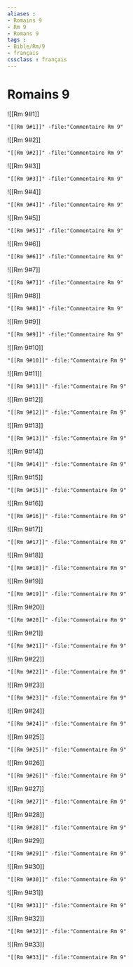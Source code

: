 ```yaml
---
aliases : 
- Romains 9
- Rm 9
- Romans 9
tags : 
- Bible/Rm/9
- français
cssclass : français
---
```


# Romains 9

![[Rm 9#1]]

```query
"[[Rm 9#1]]" -file:"Commentaire Rm 9"
```

![[Rm 9#2]]

```query
"[[Rm 9#2]]" -file:"Commentaire Rm 9"
```

![[Rm 9#3]]

```query
"[[Rm 9#3]]" -file:"Commentaire Rm 9"
```

![[Rm 9#4]]

```query
"[[Rm 9#4]]" -file:"Commentaire Rm 9"
```

![[Rm 9#5]]

```query
"[[Rm 9#5]]" -file:"Commentaire Rm 9"
```

![[Rm 9#6]]

```query
"[[Rm 9#6]]" -file:"Commentaire Rm 9"
```

![[Rm 9#7]]

```query
"[[Rm 9#7]]" -file:"Commentaire Rm 9"
```

![[Rm 9#8]]

```query
"[[Rm 9#8]]" -file:"Commentaire Rm 9"
```

![[Rm 9#9]]

```query
"[[Rm 9#9]]" -file:"Commentaire Rm 9"
```

![[Rm 9#10]]

```query
"[[Rm 9#10]]" -file:"Commentaire Rm 9"
```

![[Rm 9#11]]

```query
"[[Rm 9#11]]" -file:"Commentaire Rm 9"
```

![[Rm 9#12]]

```query
"[[Rm 9#12]]" -file:"Commentaire Rm 9"
```

![[Rm 9#13]]

```query
"[[Rm 9#13]]" -file:"Commentaire Rm 9"
```

![[Rm 9#14]]

```query
"[[Rm 9#14]]" -file:"Commentaire Rm 9"
```

![[Rm 9#15]]

```query
"[[Rm 9#15]]" -file:"Commentaire Rm 9"
```

![[Rm 9#16]]

```query
"[[Rm 9#16]]" -file:"Commentaire Rm 9"
```

![[Rm 9#17]]

```query
"[[Rm 9#17]]" -file:"Commentaire Rm 9"
```

![[Rm 9#18]]

```query
"[[Rm 9#18]]" -file:"Commentaire Rm 9"
```

![[Rm 9#19]]

```query
"[[Rm 9#19]]" -file:"Commentaire Rm 9"
```

![[Rm 9#20]]

```query
"[[Rm 9#20]]" -file:"Commentaire Rm 9"
```

![[Rm 9#21]]

```query
"[[Rm 9#21]]" -file:"Commentaire Rm 9"
```

![[Rm 9#22]]

```query
"[[Rm 9#22]]" -file:"Commentaire Rm 9"
```

![[Rm 9#23]]

```query
"[[Rm 9#23]]" -file:"Commentaire Rm 9"
```

![[Rm 9#24]]

```query
"[[Rm 9#24]]" -file:"Commentaire Rm 9"
```

![[Rm 9#25]]

```query
"[[Rm 9#25]]" -file:"Commentaire Rm 9"
```

![[Rm 9#26]]

```query
"[[Rm 9#26]]" -file:"Commentaire Rm 9"
```

![[Rm 9#27]]

```query
"[[Rm 9#27]]" -file:"Commentaire Rm 9"
```

![[Rm 9#28]]

```query
"[[Rm 9#28]]" -file:"Commentaire Rm 9"
```

![[Rm 9#29]]

```query
"[[Rm 9#29]]" -file:"Commentaire Rm 9"
```

![[Rm 9#30]]

```query
"[[Rm 9#30]]" -file:"Commentaire Rm 9"
```

![[Rm 9#31]]

```query
"[[Rm 9#31]]" -file:"Commentaire Rm 9"
```

![[Rm 9#32]]

```query
"[[Rm 9#32]]" -file:"Commentaire Rm 9"
```

![[Rm 9#33]]

```query
"[[Rm 9#33]]" -file:"Commentaire Rm 9"
```

